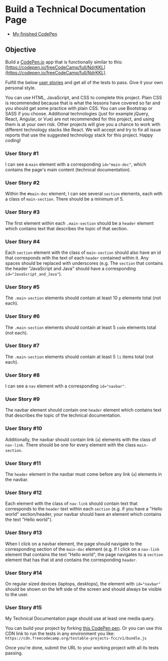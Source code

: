 # Build a Technical Documentation Page

* [My finished CodePen](https://codepen.io/jayanezj/full/PoPorLy)

## Objective
Build a [CodePen.io](https://codepen.io) app that is functionally similar to this: [https://codepen.io/freeCodeCamp/full/NdrKKL](https://codepen.io/freeCodeCamp/full/NdrKKL).

Fulfill the below [user stories](https://en.wikipedia.org/wiki/User_story) and get all of the tests to pass. Give it your own personal style.

You can use HTML, JavaScript, and CSS to complete this project. Plain CSS is recommended because that is what the lessons have covered so far and you should get some practice with plain CSS. You can use Bootstrap or SASS if you choose. Additional technologies (just for example jQuery, React, Angular, or Vue) are not recommended for this project, and using them is at your own risk. Other projects will give you a chance to work with different technology stacks like React. We will accept and try to fix all issue reports that use the suggested technology stack for this project. Happy coding!

### User Story #1
I can see a `main` element with a corresponding `id="main-doc"`, which contains the page's main content (technical documentation).

### User Story #2
Within the `#main-doc` element, I can see several `section` elements, each with a class of `main-section`. There should be a minimum of 5.

### User Story #3
The first element within each `.main-section` should be a `header` element which contains text that describes the topic of that section.

### User Story #4
Each `section` element with the class of `main-section` should also have an id that corresponds with the text of each `header` contained within it. Any spaces should be replaced with underscores (e.g. The `section` that contains the header "JavaScript and Java" should have a corresponding `id="JavaScript_and_Java"`).

### User Story #5
The `.main-section` elements should contain at least 10 `p` elements total (not each).

### User Story #6
The `.main-section` elements should contain at least 5 `code` elements total (not each).

### User Story #7
The `.main-section` elements should contain at least 5 `li` items total (not each).

### User Story #8
I can see a `nav` element with a corresponding `id="navbar"`.

### User Story #9
The navbar element should contain one `header` element which contains text that describes the topic of the technical documentation.

### User Story #10
Additionally, the navbar should contain link (`a`) elements with the class of `nav-link`. There should be one for every element with the class `main-section`.

### User Story #11
The `header` element in the navbar must come before any link (`a`) elements in the navbar.

### User Story #12
Each element with the class of `nav-link` should contain text that corresponds to the `header` text within each `section` (e.g. if you have a "Hello world" section/header, your navbar should have an element which contains the text "Hello world").

### User Story #13
When I click on a navbar element, the page should navigate to the corresponding section of the `main-doc` element (e.g. If I click on a `nav-link` element that contains the text "Hello world", the page navigates to a `section` element that has that id and contains the corresponding `header`.

### User Story #14
On regular sized devices (laptops, desktops), the element with `id="navbar"` should be shown on the left side of the screen and should always be visible to the user.

### User Story #15
My Technical Documentation page should use at least one media query.

You can build your project by forking [this CodePen pen](http://codepen.io/freeCodeCamp/pen/MJjpwO). Or you can use this CDN link to run the tests in any environment you like: `https://cdn.freecodecamp.org/testable-projects-fcc/v1/bundle.js`

Once you're done, submit the URL to your working project with all its tests passing.
